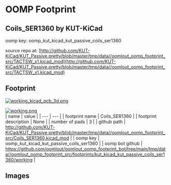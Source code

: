 # OOMP Footprint  
## Coils_SER1360  by KUT-KiCad  
  
oomp key: oomp_kut_kicad_kut_passive_coils_ser1360  
  
source repo at: [http://github.com/KUT-KiCad/KUT_Passive.pretty/blob/master/tmp/data//oomlout_oomp_footprint_src/TACTSW_x1.kicad_mod](http://github.com/KUT-KiCad/KUT_Passive.pretty/blob/master/tmp/data//oomlout_oomp_footprint_src/TACTSW_x1.kicad_mod)  
## Footprint  
  
[![working_kicad_pcb_3d.png](working_kicad_pcb_3d_600.png)](working_kicad_pcb_3d.png)  
  
[![working.png](working_600.png)](working.png)  
| name | value | 
| --- | --- | 
| footprint name | Coils_SER1360 | 
| footprint description | None | 
| number of pads | 3 | 
| github path | http://github.com/KUT-KiCad/KUT_Passive.pretty/blob/master/tmp/data//oomlout_oomp_footprint_src/Coils_SER1360.kicad_mod | 
| oomp key | oomp_kut_kicad_kut_passive_coils_ser1360 | 
| oomp bot github | https://github.com/oomlout/oomlout_oomp_footprint_bot/tree/main/tmp/data//oomlout_oomp_footprint_src/footprints/kut_kicad_kut_passive_coils_ser1360/working | 
## Images  
